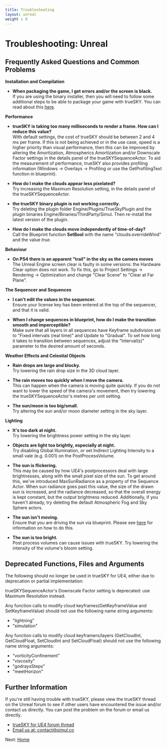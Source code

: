 ```yaml
---
title: Troubleshooting
layout: unreal
weight : 8
---
```


Troubleshooting: Unreal
================


Frequently Asked Questions and Common Problems
---------------

**Installation and Compilation**

* **When packaging the game, I get errors and/or the screen is black.**
<br>If you are using the binary installer, then you will need to follow some additional steps to be able to package your game with trueSKY. You can read about this [here](http://docs.simul.co/unrealengine/Deploy.html). 


**Performance**

* **trueSKY is taking too many milliseconds to render a frame. How can I reduce this value?**
<br>With default settings, the cost of trueSKY should be between 2 and 4 ms per frame. If this is not being achieved or in the use case, speed is a higher priority than visual performance, then this can be improved by altering the Amortization, Atmospherics Amortization and/or Downscale Factor settings in the details panel of the trueSKYSequenceActor. To aid the measurement of performance, trueSKY also provides profiling information (Windows -> Overlays -> Profiling or use the GetProfilingText function in blueprint).

* **How do I make the clouds appear less pixelated?**
<br>Try increasing the Maximum Resolution setting, in the details panel of the trueSKYSequenceActor.

* **the trueSKY binary plugin is not working correctly.**
<br>Try deleting the plugin folder Engine/Plugins/TrueSkyPlugin and the plugin binaries Engine/Binaries/ThirdParty/Simul. Then re-install the latest version of the plugin.

* **How do I make the clouds move independently of time-of-day?**
<br>Call the Blueprint function **SetBool** with the name "clouds:overrideWind" and the value *true*.

**Behaviour**

* **On PS4 there is an apparent "trail" in the sky as the camera moves**
<br>The Unreal Engine screen clear is faulty in some versions: the Hardware Clear option does not work. To fix this, go to Project Settings -> Rendering -> Optimization and change "Clear Scene" to "Clear at Far Plane".

**The Sequencer and Sequences**

* **I can't edit the values in the sequencer.**
<br>Ensure your license key has been entered at the top of the sequencer, and that it is valid.

* **When I change sequences in blueprint, how do I make the transition smooth and imperceptible?**
<br>Make sure that all layers in all sequences have Keyframe subdivision set to "Fixed intervals (real time)" and Update to "Gradual". To set how long it takes to transition between sequences, adjust the "Interval(s)" parameter to the desired amount of seconds.


**Weather Effects and Celestial Objects**

* **Rain drops are large and blocky.**
<br>Try lowering the rain drop size in the 3D cloud layer.

* **The rain moves too quickly when I move the camera.**
<br>This can happen when the camera is moving quite quickly. If you do not want to lower the speed of the camera's movement, then try lowering the trueSKYSequenceActor's metres per unit setting.

* **The sun/moon is too big/small.**
<br>Try altering the sun and/or moon diameter setting in the sky layer.


**Lighting**

* **It's too dark at night.**
<br>Try lowering the brightness power setting in the sky layer.

* **Objects are light too brightly, especially at night.**
<br>Try disabling Global Illumination, or set Indirect Lighting Intensity to a small vale (e.g. 0.001) on the PostProcessVolume.

* **The sun is flickering.**
<br>This may be caused by how UE4's postprocessors deal with large brightnesses, along with the small pixel size of the sun. To get around this, we've introduced MaxSunRadiance as a property of the Sequence Actor. When sun radiance goes past this value, the size of the drawn sun is increased, and the radiance decreased, so that the overall energy is kept constant, but the output brightness reduced. Additionally, if you haven't already, try deleting the default Atmospheric Fog and Sky Sphere actors.

* **The sun isn't moving.**
<br>Ensure that you are driving the sun via blueprint. Please see [here](http://docs.simul.co/unrealengine/Blueprint.html) for information on how to do this.

* **The sun is too bright.**
<br>Post process volumes can cause issues with trueSKY. Try lowering the intensity of the volume's bloom setting.



Deprecated Functions, Files and Arguments
---------------------

The following should no longer be used in trueSKY for UE4, either due to deprecation or partial implementation:

trueSKYSequenceActor's Downscale Factor setting is deprecated: use Maximum Resolution instead.

Any function calls to modify cloud keyframes(GetKeyframeValue and SetKeyframeValue) should not use the following name string arguments:

* "lightning"
* "simulation"

Any function calls to modify cloud keyframers/layers (GetCloudInt, GetCloudFloat, SetCloudInt and SetCloudFloat) should not use the following name string arguments:

* "vorticityConfinement"
* "viscosity"
* "godraysSteps"
* "meetHorizon"


Further Information
-----------------

If you're still having trouble with trueSKY, please view the trueSKY thread on the Unreal forum to see if other users have encountered the issue and/or contact us directly. You can post the problem on the forum or email us directly.

* [trueSKY for UE4 forum thread](https://forums.unrealengine.com/showthread.php?33944-RELEASED-trueSKY-Alpha-for-UE4-Complete-Sky-and-Weather-System/)
* [Email us at: contact@simul.co](mailto:contact@simul.co)


Next: <a href="/unrealengine/index">Home</a>